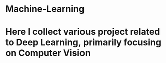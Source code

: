 # Machine-Learning
# Here I collect various project related to Deep Learning, primarily focusing on Computer Vision
